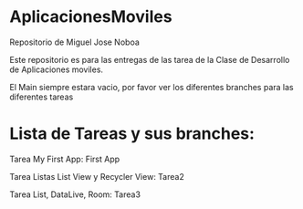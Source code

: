 # AplicacionesMoviles

Repositorio de Miguel Jose Noboa

Este repositorio es para las entregas de las tarea de la Clase de Desarrollo de Aplicaciones moviles.

El Main siempre estara vacio, por favor ver los diferentes branches para las diferentes tareas

# Lista de Tareas y sus branches:

Tarea My First App:  First App

Tarea Listas List View y Recycler View: Tarea2

Tarea List, DataLive, Room: Tarea3
